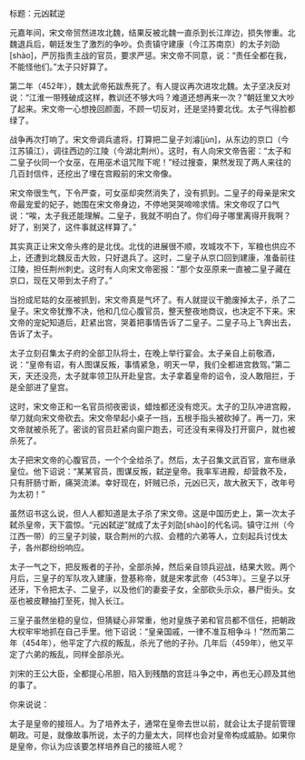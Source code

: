 标题：元凶弑逆

元嘉年间，宋文帝贸然进攻北魏，结果反被北魏一直杀到长江岸边，损失惨重。北魏退兵后，朝廷发生了激烈的争吵。负责镇守建康（今江苏南京）的太子刘劭[shào]，严厉指责主战的官员，要求严惩。宋文帝不同意，说：“责任全都在我，不能怪他们。”太子只好算了。

第二年（452年），魏太武帝拓跋焘死了。有人提议再次进攻北魏。太子坚决反对说：“江淮一带残破成这样，教训还不够大吗？难道还想再来一次？”朝廷里又大吵了起来。宋文帝一心想挽回颜面，不顾一切反对，还是坚持要北伐。太子气得脸都绿了。

战争再次打响了。宋文帝调兵遣将，打算把二皇子刘濬[jùn]，从东边的京口（今江苏镇江），调往西边的江陵（今湖北荆州）。这时，有人向宋文帝告密：“太子和二皇子伙同一个女巫，在用巫术诅咒陛下呢！”经过搜查，果然发现了两人来往的几百封信件，还挖出了埋在宫殿前的宋文帝像。

宋文帝很生气，下令严查，可女巫却突然消失了，没有抓到。二皇子的母亲是宋文帝最宠爱的妃子，她围在宋文帝身边，不停地哭哭啼啼求情。宋文帝叹了口气说：“唉，太子我还能理解。二皇子，我就不明白了。你们母子哪里离得开我啊？好了，别哭了，这件事就这样算了。”

其实真正让宋文帝头疼的是北伐。北伐的进展很不顺，攻城攻不下，军粮也供应不上，还遭到北魏反击大败，只好退兵了。这时，二皇子从京口回到建康，准备前往江陵，担任荆州刺史。这时有人向宋文帝密报：“那个女巫原来一直被二皇子藏在京口，现在又带到太子府了。”

当扮成尼姑的女巫被抓到，宋文帝真是气坏了。有人就提议干脆废掉太子，杀了二皇子。宋文帝犹豫不决，他和几位心腹官员，整天整夜地商议，也决定不下来。宋文帝的宠妃知道后，赶紧出宫，哭着把事情告诉了二皇子。二皇子马上飞奔出去，告诉了太子。

太子立刻召集太子府的全部卫队将士，在晚上举行宴会。太子亲自上前敬酒，说：“皇帝有诏，有人图谋反叛，事情紧急，明天一早，我们全都进宫救驾。”第二天，天还没亮，太子就率领卫队开赴皇宫。太子拿着皇帝的诏令，没人敢阻拦，于是全部进了皇宫。

这时，宋文帝正和一名官员彻夜密谈，蜡烛都还没有熄灭。太子的卫队冲进宫殿，举刀就向宋文帝砍去。宋文帝举起小桌子一挡，五根手指头被砍掉了。再一刀，宋文帝就被杀死了。密谈的官员赶紧向窗户跑去，可还没有来得及打开窗户，就也被杀死了。

太子把宋文帝的心腹官员，一个个全给杀了。然后，太子召集文武百官，宣布继承皇位。他下诏说：“某某官员，图谋反叛，弑逆皇帝。我率军进殿，却营救不及，只有肝肠寸断，痛哭流涕。幸好现在，奸贼已杀，元凶已灭，故大赦天下，改年号为太初！”

虽然诏书这么说，但人人都知道是太子杀了宋文帝。这是中国历史上，第一次太子弑杀皇帝，天下震惊。“元凶弑逆”就成了太子刘劭[shào]的代名词。镇守江州（今江西一带）的三皇子刘骏，联合荆州的六叔、会稽的六弟等人，立刻起兵讨伐太子，各州郡纷纷响应。

太子一气之下，把反叛者的子孙，全部杀掉，然后亲自领兵迎战，结果大败。两个月后，三皇子的军队攻入建康，登基称帝，就是宋孝武帝（453年）。三皇子以牙还牙，下令把太子、二皇子，以及他们的妻妾子女，全部砍头示众，暴尸街头。女巫也被皮鞭抽打至死，抛入长江。

三皇子虽然坐稳的皇位，但猜疑心非常重，他对皇族子弟和官员都不信任，把朝政大权牢牢地抓在自己手里。他下诏说：“皇亲国戚，一律不准互相争斗！”然而第二年（454年），他平定了六叔的叛乱，杀光了他的子孙。几年后（459年），他又平定了六弟的叛乱，同样全部杀光。

刘宋的王公大臣，全都提心吊胆，陷入到残酷的宫廷斗争之中，再也无心顾及其他的事了。



你来说说：

太子是皇帝的接班人。为了培养太子，通常在皇帝去世以前，就会让太子提前管理朝政。可是，就像故事所说，太子的力量太大，同样也会对皇帝构成威胁。如果你是皇帝，你认为应该要怎样培养自己的接班人呢？









